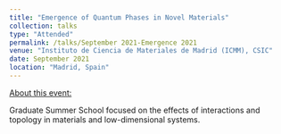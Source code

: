 ```yaml
---
title: "Emergence of Quantum Phases in Novel Materials"
collection: talks
type: "Attended"
permalink: /talks/September 2021-Emergence 2021
venue: "Instituto de Ciencia de Materiales de Madrid (ICMM), CSIC"
date: September 2021
location: "Madrid, Spain"
---
```


[About this event:](https://wp.icmm.csic.es/emergence/)

Graduate Summer School focused on the effects of interactions and topology in materials and low-dimensional systems.
